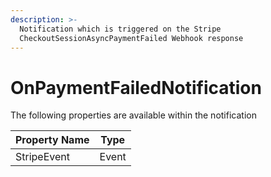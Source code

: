 ```yaml
---
description: >-
  Notification which is triggered on the Stripe
  CheckoutSessionAsyncPaymentFailed Webhook response
---
```


# OnPaymentFailedNotification

The following properties are available within the notification

| Property Name | Type  |
| ------------- | ----- |
| StripeEvent   | Event |
